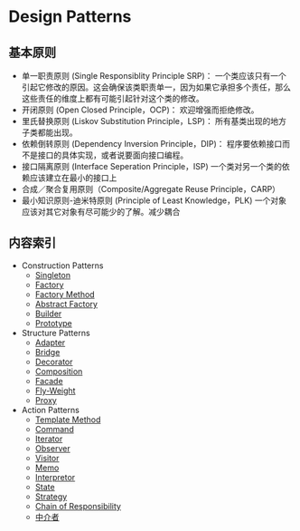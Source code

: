 # Design Patterns

基本原则
----
* 单一职责原则 (Single Responsiblity Principle SRP)：
一个类应该只有一个引起它修改的原因。这会确保该类职责单一，因为如果它承担多个责任，那么这些责任的维度上都有可能引起针对这个类的修改。
* 开闭原则 (Open Closed Principle，OCP)：
欢迎增强而拒绝修改。
* 里氏替换原则 (Liskov Substitution Principle，LSP)：
所有基类出现的地方子类都能出现。
* 依赖倒转原则 (Dependency Inversion Principle，DIP)：
程序要依赖接口而不是接口的具体实现，或者说要面向接口编程。
* 接口隔离原则 (Interface Seperation Principle，ISP)
一个类对另一个类的依赖应该建立在最小的接口上
* 合成／聚合复用原则（Composite/Aggregate Reuse Principle，CARP）
* 最小知识原则-迪米特原则 (Principle of Least Knowledge，PLK)
一个对象应该对其它对象有尽可能少的了解。减少耦合

内容索引
----
* Construction Patterns
	* [Singleton](https://github.com/JackyZhangFuDan/DesignPattern/blob/master/src/designpattern/construction/singleton)
	* [Factory](https://github.com/JackyZhangFuDan/DesignPattern/blob/master/src/designpattern/construction/factory)
	* [Factory Method](https://github.com/JackyZhangFuDan/DesignPattern/blob/master/src/designpattern/construction/factorymethod)
	* [Abstract Factory](https://github.com/JackyZhangFuDan/DesignPattern/blob/master/src/designpattern/construction/abstractfactory)
	* [Builder](https://github.com/JackyZhangFuDan/DesignPattern/blob/master/src/designpattern/construction/)
	* [Prototype](https://github.com/JackyZhangFuDan/DesignPattern/blob/master/src/designpattern/construction/)
* Structure Patterns
	* [Adapter](https://github.com/JackyZhangFuDan/DesignPattern/blob/master/src/designpattern/structure/)
	* [Bridge](https://github.com/JackyZhangFuDan/DesignPattern/blob/master/src/designpattern/structure/)
	* [Decorator](https://github.com/JackyZhangFuDan/DesignPattern/blob/master/src/designpattern/structure/)
	* [Composition](https://github.com/JackyZhangFuDan/DesignPattern/blob/master/src/designpattern/structure/)
	* [Facade](https://github.com/JackyZhangFuDan/DesignPattern/blob/master/src/designpattern/structure/)
	* [Fly-Weight](https://github.com/JackyZhangFuDan/DesignPattern/blob/master/src/designpattern/structure/)
	* [Proxy](https://github.com/JackyZhangFuDan/DesignPattern/blob/master/src/designpattern/structure/)
* Action Patterns
	* [Template Method](https://github.com/JackyZhangFuDan/DesignPattern/blob/master/src/designpattern/action/)
	* [Command](https://github.com/JackyZhangFuDan/DesignPattern/blob/master/src/designpattern/action/)
	* [Iterator](https://github.com/JackyZhangFuDan/DesignPattern/blob/master/src/designpattern/action/)
	* [Observer](https://github.com/JackyZhangFuDan/DesignPattern/blob/master/src/designpattern/action/)
	* [Visitor](https://github.com/JackyZhangFuDan/DesignPattern/blob/master/src/designpattern/action/)
	* [Memo](https://github.com/JackyZhangFuDan/DesignPattern/blob/master/src/designpattern/action/)
	* [Interpretor](https://github.com/JackyZhangFuDan/DesignPattern/blob/master/src/designpattern/action/)
	* [State](https://github.com/JackyZhangFuDan/DesignPattern/blob/master/src/designpattern/action/)
	* [Strategy](https://github.com/JackyZhangFuDan/DesignPattern/blob/master/src/designpattern/action/)
	* [Chain of Responsibility](https://github.com/JackyZhangFuDan/DesignPattern/blob/master/src/designpattern/action/)
	* [中介者](https://github.com/JackyZhangFuDan/DesignPattern/blob/master/src/designpattern/action/)

